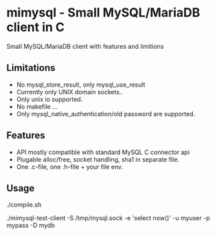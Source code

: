 # mimysql - Small MySQL/MariaDB client in C

Small MySQL/MariaDB client with features and limitions

## Limitations

* No mysql_store_result, only mysql_use_result
* Currently only UNIX domain sockets..
* Only unix io supported.
* No makefile ...
* Only mysql_native_authentication/old password are supported.

## Features

* API mostly compatible with standard MySQL C connector api
* Plugable alloc/free, socket handling, sha1 in separate file.
* One .c-file, one .h-file + your file env. 

## Usage

  ./compile.sh

  ./mimysql-test-client  -S /tmp/mysql.sock -e 'select now()' -u myuser -p mypass -D mydb
    

